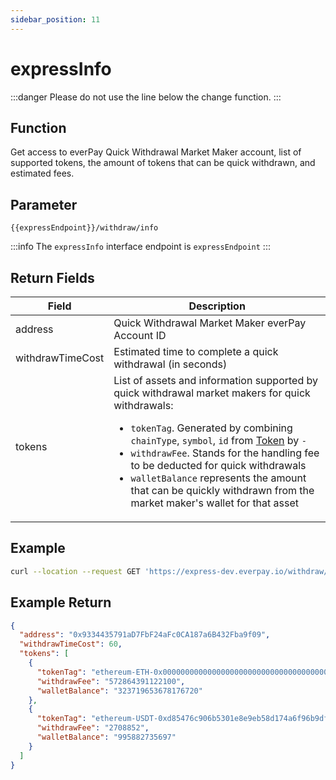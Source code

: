 ```yaml
---
sidebar_position: 11
---
```


# expressInfo
:::danger
Please do not use the line below the change function.
:::
## Function
Get access to everPay Quick Withdrawal Market Maker account, list of supported tokens, the amount of tokens that can be quick withdrawn, and estimated fees.

## Parameter
`{{expressEndpoint}}/withdraw/info`

:::info
The `expressInfo` interface endpoint is `expressEndpoint`
:::

## Return Fields
|Field|Description|
|---|---|
|address|Quick Withdrawal Market Maker everPay Account ID|
|withdrawTimeCost|Estimated time to complete a quick withdrawal (in seconds)|
|tokens|List of assets and information supported by quick withdrawal market makers for quick withdrawals:<ul><li>`tokenTag`. Generated by combining `chainType`, `symbol`, `id` from [Token](./info#token-field-description) by `-`</li><li>`withdrawFee`. Stands for the handling fee to be deducted for quick withdrawals</li><li>`walletBalance` represents the amount that can be quickly withdrawn from the market maker's wallet for that asset</li></ul>|

## Example

```bash
curl --location --request GET 'https://express-dev.everpay.io/withdraw/info'
```

## Example Return
```json
{
  "address": "0x9334435791aD7FbF24aFc0CA187a6B432Fba9f09",
  "withdrawTimeCost": 60,
  "tokens": [
    {
      "tokenTag": "ethereum-ETH-0x0000000000000000000000000000000000000000",
      "withdrawFee": "572864391122100",
      "walletBalance": "323719653678176720"
    },
    {
      "tokenTag": "ethereum-USDT-0xd85476c906b5301e8e9eb58d174a6f96b9dfc5ee",
      "withdrawFee": "2708852",
      "walletBalance": "995882735697"
    }
  ]
}
```